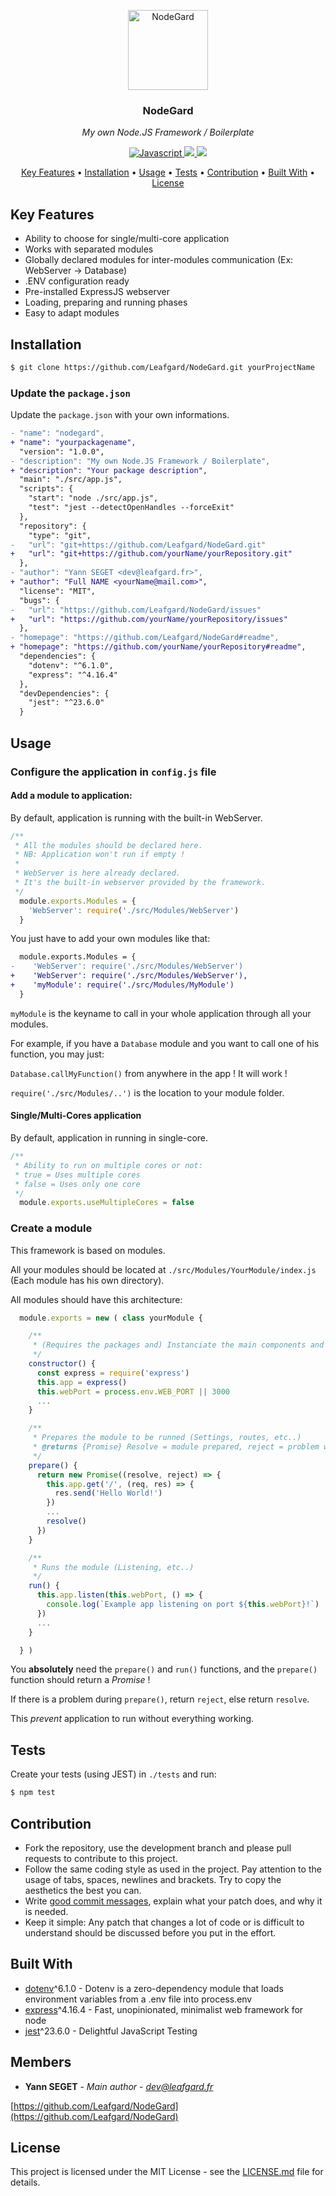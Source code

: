 <p align="center"><img src="https://image.ibb.co/mMyMQ0/NodeGard.png" height="128" alt="NodeGard"></p>
<h3 align="center">NodeGard</h3>
<p align="center"><i>My own Node.JS Framework / Boilerplate</i><p>



<p align="center">
  <a href="https://forthebadge.com">
    <img src="https://forthebadge.com/images/badges/made-with-javascript.svg"
         alt="Javascript">
  </a>
  <a href="https://forthebadge.com">
      <img src="https://forthebadge.com/images/badges/powered-by-water.svg">
  </a>
  <a href="https://paypal.me/Leafgard">
    <img src="https://img.shields.io/badge/$-donate-ff69b4.svg?maxAge=2592000&amp;style=for-the-badge">
  </a>
</p>

<p align="center">
  <a href="#key-features">Key Features</a> •
  <a href="#installation">Installation</a> •
  <a href="#usage">Usage</a> •
  <a href="#tests">Tests</a> •
  <a href="#contribution">Contribution</a> •
  <a href="#built-with">Built With</a> •
  <a href="#license">License</a>
</p>

## Key Features

* Ability to choose for single/multi-core application
* Works with separated modules
* Globally declared modules for inter-modules communication (Ex: WebServer -> Database)
* .ENV configuration ready
* Pre-installed ExpressJS webserver
* Loading, preparing and running phases
* Easy to adapt modules

## Installation

```bash
$ git clone https://github.com/Leafgard/NodeGard.git yourProjectName
```

### Update the `package.json`

Update the `package.json` with your own informations.

```diff
- "name": "nodegard",
+ "name": "yourpackagename",
  "version": "1.0.0",
- "description": "My own Node.JS Framework / Boilerplate",
+ "description": "Your package description",
  "main": "./src/app.js",
  "scripts": {
    "start": "node ./src/app.js",
    "test": "jest --detectOpenHandles --forceExit"
  },
  "repository": {
    "type": "git",
-   "url": "git+https://github.com/Leafgard/NodeGard.git"
+   "url": "git+https://github.com/yourName/yourRepository.git"
  },
- "author": "Yann SEGET <dev@leafgard.fr>",
+ "author": "Full NAME <yourName@mail.com>",
  "license": "MIT",
  "bugs": {
-   "url": "https://github.com/Leafgard/NodeGard/issues"
+   "url": "https://github.com/yourName/yourRepository/issues"
  },
- "homepage": "https://github.com/Leafgard/NodeGard#readme",
+ "homepage": "https://github.com/yourName/yourRepository#readme",
  "dependencies": {
    "dotenv": "^6.1.0",
    "express": "^4.16.4"
  },
  "devDependencies": {
    "jest": "^23.6.0"
  }
```

## Usage

### Configure the application in `config.js` file

#### Add a module to application:

By default, application is running with the built-in WebServer.

```js
/**
 * All the modules should be declared here.
 * NB: Application won't run if empty !
 * 
 * WebServer is here already declared.
 * It's the built-in webserver provided by the framework.
 */
  module.exports.Modules = {
    'WebServer': require('./src/Modules/WebServer')
  }
```

You just have to add your own modules like that:

```diff
  module.exports.Modules = {
-    'WebServer': require('./src/Modules/WebServer')
+    'WebServer': require('./src/Modules/WebServer'),
+    'myModule': require('./src/Modules/MyModule')
  }
```

`myModule` is the keyname to call in your whole application through all your modules.

For example, if you have a `Database` module and you want to call one of his function, you may just:

`Database.callMyFunction()` from anywhere in the app ! It will work !

`require('./src/Modules/..')` is the location to your module folder.

#### Single/Multi-Cores application

By default, application in running in single-core.

```js
/**
 * Ability to run on multiple cores or not:
 * true = Uses multiple cores
 * false = Uses only one core
 */
  module.exports.useMultipleCores = false
```

### Create a module

This framework is based on modules.

All your modules should be located at `./src/Modules/YourModule/index.js` (Each module has his own directory).

All modules should have this architecture:

```js
  module.exports = new ( class yourModule {

    /**
     * (Requires the packages and) Instanciate the main components and variables
     */
    constructor() {
      const express = require('express')
      this.app = express()
      this.webPort = process.env.WEB_PORT || 3000
      ...
    }

    /**
     * Prepares the module to be runned (Settings, routes, etc..)
     * @returns {Promise} Resolve = module prepared, reject = problem while preparing module
     */
    prepare() {
      return new Promise((resolve, reject) => {
        this.app.get('/', (req, res) => {
          res.send('Hello World!')
        })
        ...
        resolve()
      })
    }

    /**
     * Runs the module (Listening, etc..)
     */
    run() {
      this.app.listen(this.webPort, () => {
        console.log(`Example app listening on port ${this.webPort}!`)
      })
      ...
    }

  } )
```

You **absolutely** need the `prepare()` and `run()` functions, and the `prepare()` function should return a *Promise* !

If there is a problem during `prepare()`, return `reject`, else return `resolve`.

This *prevent* application to run without everything working.

## Tests

Create your tests (using JEST) in `./tests` and run:

```bash
$ npm test
```

## Contribution

* Fork the repository, use the development branch and please pull requests to contribute to this project.
* Follow the same coding style as used in the project. Pay attention to the
  usage of tabs, spaces, newlines and brackets. Try to copy the aesthetics the
  best you can.
* Write [good commit messages](http://tbaggery.com/2008/04/19/a-note-about-git-commit-messages.html),
  explain what your patch does, and why it is needed.
* Keep it simple: Any patch that changes a lot of code or is difficult to
  understand should be discussed before you put in the effort.

## Built With

* [dotenv](https://www.npmjs.com/package/dotenv)^6.1.0 - Dotenv is a zero-dependency module that loads environment variables from a .env file into process.env
* [express](https://www.npmjs.com/package/express)^4.16.4 - Fast, unopinionated, minimalist web framework for node
* [jest](https://www.npmjs.com/package/jest)^23.6.0 - Delightful JavaScript Testing

## Members

* **Yann SEGET** - *Main author* - *dev@leafgard.fr*

[https://github.com/Leafgard/NodeGard](https://github.com/Leafgard/NodeGard)

## License

This project is licensed under the MIT License - see the [LICENSE.md](LICENSE.md) file for details.
